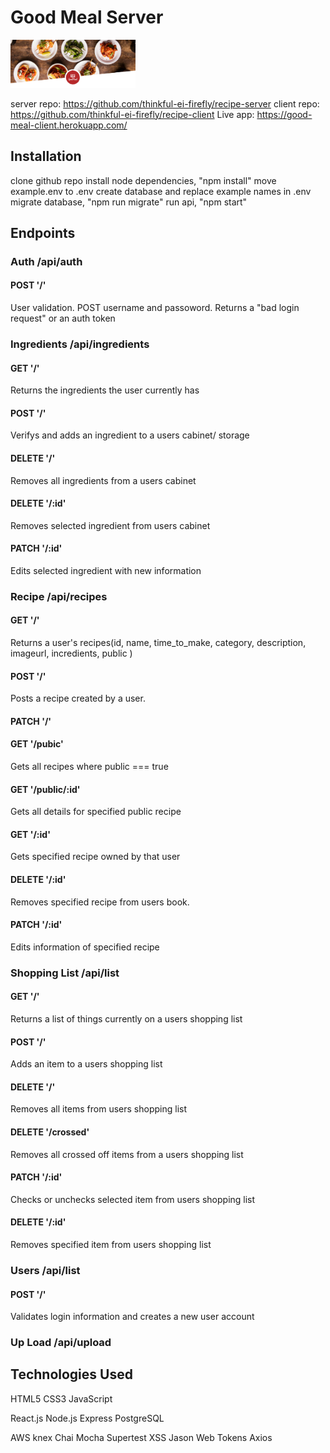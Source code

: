 # Good Meal Server

<img src="./images/background1.png" alt="Good Meal" width="200px">

server repo: https://github.com/thinkful-ei-firefly/recipe-server
client repo: https://github.com/thinkful-ei-firefly/recipe-client
Live app: https://good-meal-client.herokuapp.com/

## Installation
clone github repo
install node dependencies, "npm install"
move example.env to .env
create database and replace example names in .env
migrate database, "npm run migrate"
run api, "npm start"

## Endpoints

### Auth /api/auth

#### POST '/'

User validation. POST username and passoword. Returns a "bad login request" or an auth token


### Ingredients /api/ingredients

#### GET '/'

Returns the ingredients the user currently has

#### POST '/'

Verifys and adds an ingredient to a users cabinet/ storage

#### DELETE '/'

Removes all ingredients from a users cabinet

#### DELETE '/:id'

Removes selected ingredient from users cabinet

#### PATCH '/:id'

Edits selected ingredient with new information


### Recipe /api/recipes

#### GET '/'

Returns a user's recipes(id, name, time_to_make, category, description, imageurl, incredients, public )

#### POST '/'

Posts a recipe created by a user.

#### PATCH '/'

#### GET '/pubic'

Gets all recipes where public === true

#### GET '/public/:id'

Gets all details for specified public recipe

#### GET '/:id'

Gets specified recipe owned by that user

#### DELETE '/:id'

Removes specified recipe from users book.

#### PATCH '/:id'

Edits information of specified recipe


### Shopping List /api/list

#### GET '/'

Returns a list of things currently on a users shopping list

#### POST '/'

Adds an item to a users shopping list

#### DELETE '/'

Removes all items from users shopping list

#### DELETE '/crossed'

Removes all crossed off items from a users shopping list

#### PATCH '/:id'

Checks or unchecks selected item from users shopping list

#### DELETE '/:id'

Removes specified item from users shopping list


### Users /api/list

#### POST '/'

Validates login information and creates a new user account



### Up Load /api/upload




## Technologies Used

HTML5
CSS3
JavaScript

React.js
Node.js
Express
PostgreSQL

AWS
knex
Chai
Mocha
Supertest
XSS
Jason Web Tokens
Axios


